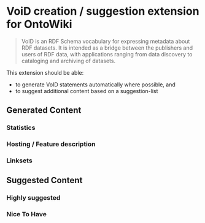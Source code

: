 # VoiD creation / suggestion extension for OntoWiki

> VoID is an RDF Schema vocabulary for expressing metadata about RDF
> datasets. It is intended as a bridge between the publishers and
> users of RDF data, with applications ranging from data discovery to
> cataloging and archiving of datasets.

This extension should be able:

  * to generate VoID statements automatically where possible, and
  * to suggest additional content based on a suggestion-list

## Generated Content

### Statistics

### Hosting / Feature description

### Linksets


## Suggested Content

### Highly suggested

### Nice To Have

